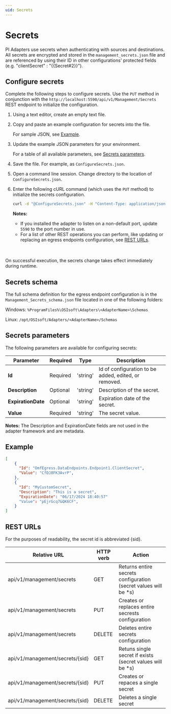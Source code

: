 ```yaml
---
uid: Secrets
---
```


# Secrets

PI Adapters use secrets when authenticating with sources and destinations. All secrets are encrypted and stored in the `management_secrets.json` file and are referenced by using their ID in other configurations' protected fields (e.g. "clientSecret" : "{{Secret#2}}"). 


## Configure secrets

Complete the following steps to configure secrets. Use the `PUT` method in conjunction with the `http://localhost:5590/api/v1/Management/Secrets` REST endpoint to initialize the configuration.

1. Using a text editor, create an empty text file.

2. Copy and paste an example configuration for secrets into the file.

    For sample JSON, see [Example](#example).

3. Update the example JSON parameters for your environment.

    For a table of all available parameters, see [Secrets parameters](#secrets-parameters).

4. Save the file. For example, as `ConfigureSecrets.json`.

5. Open a command line session. Change directory to the location of `ConfigureSecrets.json`.

6. Enter the following cURL command (which uses the `PUT` method) to initialize the secrets configuration.

    ```bash
    curl -d "@ConfigureSecrets.json" -H "Content-Type: application/json" -X PUT "http://localhost:5590/api/v1/Management/Secrets"
    ```

    **Notes:**
  
    * If you installed the adapter to listen on a non-default port, update `5590` to the port number in use.
    * For a list of other REST operations you can perform, like updating or replacing an egress endpoints configuration, see [REST URLs](#rest-urls).
    <br/>
    <br/>

On successful execution, the secrets change takes effect immediately during runtime.

## Secrets schema

The full schema definition for the egress endpoint configuration is in the `Management_Secrets_schema.json`  file located in one of the following folders:

Windows: `%ProgramFiles%\OSIsoft\Adapters\<AdapterName>\Schemas`

Linux: `/opt/OSIsoft/Adapters/<AdapterName>/Schemas`

## Secrets parameters

The following parameters are available for configuring secrets:

| Parameter                 | Required | Type      | Description                                                  |
| ------------------------- | -------- | --------- | ------------------------------------------------------------ |
| **Id**              | Required | 'string' | Id of configuration to be added, edited, or removed. |
| **Description** | Optional | 'string' | Description of the secret. |
| **ExpirationDate** | Optional | 'string' | Expiration date of the secret. |
| **Value** | Required | 'string' | The secret value. |

  **Notes:** The Description and ExpirationDate fields are not used in the adapter framework and are metadata. 

## Example

```json
[
	{
	  "Id": "OmfEgress.DataEndpoints.Endpoint1.ClientSecret",
	  "Value": "CfDJ8FK3AvrP",
	},
	{
	  "Id": "MyCustomSecret",
	  "Description": "This is a secret",
	  "ExpirationDate": "06/17/2024 18:40:57"
	  "Value": "pEjrGcq7&QK6CF",
	}
]
```

## REST URLs

For the purposes of readability, the secret id is abbreviated {sid}.

| Relative URL | HTTP verb | Action |
| ------------ | --------- | ------ |
| api/v1/management/secrets | GET | Returns entire secrets configuration (secret values will be *s) |
| api/v1/management/secrets | PUT | Creates or replaces entire secrests configuration |
| api/v1/management/secrets | DELETE | Deletes entire secrets configuration |
| api/v1/management/secrets/{sid} | GET | Retuns single secret if exists (secret values will be *s) |
| api/v1/management/secrets/{sid} | PUT | Creates or repaces a single secret |
| api/v1/management/secrets/{sid} | DELETE | Deletes a single secret |

